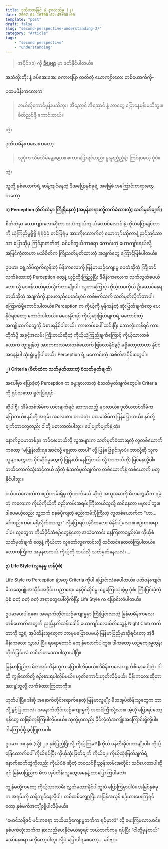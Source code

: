 ```yaml
---
title: ဒုတိယအမြင် နဲ့ နားလည်မှု (၂)
date: 2007-04-16T00:02:45+00:00
template: "post"  
draft: false  
slug: "second-perspective-understanding-2/"  
category: "Article"
tags:
    - "second perspective"
    - "understanding"
---
```

> အပိုင်း(၁) ကို [ဒီနေရာ](https://thantzinoo.net/posts/second-perspective-understanding-1/) မှာ ဖတ်နိုင်ပါတယ်။

အသံတိုးတိုး နဲ့ ခပ်အေးအေး စကားပြော တတ်တဲ့ ယောကျာ်းလေး တစ်ယောက်ကို-

ပထမမိန်းကလေးက

> ဘယ်လိုကောင်မှန်းမသိဘူး။ အိညောင် အိညောင် နဲ့ ဘာတွေ ပြောနေမှန်းမသိဘူး။ စိတ်ညစ်ဖို့ ကောင်းတယ်။

တဲ့။

ဒုတိယမိန်းကလေးကတော့

> သူပုံက သိမ်သိမ်မွေ့မွေ့ဟ။ စကားပြောရင်လည်း နူးနူးညံ့ညံ့နဲ့။ ကြင်နာမယ့် ပုံပဲ။

တဲ့။

သူတို့ နှစ်ယောက်ရဲ့ ဆန့်ကျင်နေတဲ့ ဒီအပြောနှစ်ခုရဲ့ အခြေခံ အကြောင်းတရားတွေကတော့

**၁) Perception (စိတ်ထဲမှာ ကြိုရှိနေတဲ့ [အမှန်တရားလို့လက်ခံထားတဲ့] သတ်မှတ်ချက်)**

စိတ်ထဲမှာ ယောကျာ်းလေးဆိုတာ အသံကျယ်ကျယ်လောင်လောင် နဲ့ ကိုယ်ပြောချင်တာကို ယုံကြည်မှုရှိရှိ ရဲရဲဝံ့ဝံ့ တင်ပြရဲမှ အားကိုးလောက်တဲ့ ယောကျာ်းဆိုတာနဲ့ ညင်ညင်သာသာ ပြောဆိုမှ ကြင်နာတတ်တဲ့၊ ခင်မင်တွယ်တာစရာ ကောင်းတဲ့ ယောကျာ်းရယ်လို့ အမြင်ကွဲတာဟာ မသိစိတ်က ကြိုသတ်မှတ်ထားတဲ့ အချက်တွေ ကြောင့်ဖြစ်ပါတယ်။

ဥပမာ။ ရှေ့သိပ်ထွက်လွန်းတဲ့ မိန်းကလေးကို မြန်မာယဉ်ကျေးမှု ပေတံဆိုတဲ့ ကြိုတင်လက်ခံထားတဲ့ Perception တွေနဲ့ ယှဉ်ထိုးကြည့်ပြီး ဒီမိန်းကလေးက လက်လွတ်စပယ်လေး လို့ ဝေဖန်သတ်မှတ်လိုက်တာမျိုးပါ။ သူဘာကြောင့် ကိုယ့်ဘဝကိုယ် ဦးဆောင်နေရတယ်ဆိုတဲ့ အချက်ကို နားမလည်ပေးခင်မှာပဲ တစ်ဖက်သက် သတ်မှတ်လိုက်တာပါ။ ကြောက်ဖို့ကောင်းပါတယ်။ Perception က ကိုယ့်ကို မှန်ကန်တဲ့ ဆုံးဖြတ်ချက်တွေ ပေးနိုင်ရင်တော့ ကောင်းပါတယ်။ မပေးနိုင်ရင် ကိုယ့်ဆုံးဖြတ်ချက်ရဲ့ မကောင်းတဲ့ အကျိုးဆက်တွေကို ခံစားရနိုင်ပါတယ်။ ကားလမ်းပေါ် ဆင်းပြီး ဘောလုံးကန်ရင် ကားတိုက်ဖို့ အခွင့်အလမ်း ကြီးတယ်ဆိုတဲ့ ကိုယ့်ယုံကြည်ချက်ကြောင့် ကိုယ့်သားတစ်ယောက် ထူးချွန်တဲ့ အားကစားသမားတစ်ယောက် ဖြစ်လာနိုင်ခွင့် မရှိတော့တာဟာ နိုင်ငံအနေနဲ့ပါ ဆုံးရှုံးမှုရှိပါတယ်။ Perception ရဲ့ မကောင်းတဲ့ အစိတ်အပိုင်းတွေပါ။

**၂) Criteria (စိတ်ထဲက သတ်မှတ်ထားတဲ့ စံသတ်မှတ်ချက်)**

အပေါ်မှာ ပြောခဲ့တဲ့ Perception က မွေးဖွားလာတဲ့ စံသတ်မှတ်ချက်တွေပါ။ Criteria ကို ရုပ်သဘော ရှင်းပြရရင်-

ဆိုပါစို့။ အိမ်တစ်အိမ်က ဟင်းချက်ရင် ဆားအထည့် များတယ်။ ဒုတိယတစ်အိမ်က ပြောတယ်။ နင်တို့ အရမ်း အလေးစား တာပဲတဲ့။ ပထမအိမ်က ပြန်ပြောတယ်။ နင်တို့ချက်တာတွေလည်း ငါတို့ မစားတတ်ပါဘူး။ ပေါ့ပျက်ပျက်နဲ့ တဲ့။

နောက်ဥပမာတစ်ခု။ ကပ်စေးတယ်လို့ လူအများက သတ်မှတ်ခံထားရတဲ့ လူတစ်ယောက်ကတော့ “မပြုန်းတီးရအောင်လို့ ချွေတာ တာပါ” လို့ ပြန်ဖြေရှင်းမှာပဲ။ ဘာလို့ဆို သူက သူများတွေဟာ ပိုင်ဆိုင်မှုတွေကို ဖြုန်းတီးနေကြတယ် လို့ (တကယ်ကို) မြင်နေလို့ပါ။ ဘယ်လောက်သုံးသင့်တယ် ဆိုတဲ့ စံသတ်မှတ်ချက်က တစ်ယောက်နဲ့ တစ်ယောက် မတူနိုင်ပါဘူး။

ငယ်ငယ်လေးထဲက စည်းကမ်းရှိမှ တိုးတက်မယ် ဆိုတဲ့ အယူအဆကို မိဘတွေဆီက ရခဲ့တဲ့ ကလေးက ကိုယ့်ကိုယ်ကို စည်းကမ်းအရမ်းကြီးတယ်သူလို့ ထင်နေတာ မမှားပါဘူး။ ဒါပေမယ့်လည်း သူ့ထက် စနစ်ပိုကျတဲ့ စည်းကမ်းပိုကြီးတဲ့ လူတစ်ယောက်က “ဟာ… မင်းစည်းကမ်း မရှိလိုက်တာကွာ” လို့ပြောရင် အဲ့ဒီကလေး ခံနိုင်ပါ့မလား။ စဉ်းစားစရာ ပါပဲ။ လူတွေက ကိုယ်ပိုင်သံစဉ်တွေနဲ့တော့ အသံကောင်း နေကြတာချည်းပဲ။ ကိုယ့်စံသတ်မှတ်ချက် တွေနဲ့ ကိုယ်ဟာ လူတော်လူကောင်းလို့ ထင်ထင်နေတတ်ကြပါတယ်။ လောကကြီးက အမှန်တကယ် ကိုယ့်ကို ဘယ်လို သတ်မှတ်နေသလဲ။…

**၃) Life Style (လူနေမှု ဟန်ပုံစံ)**

Life Style က Perception နဲ့အတူ Criteria ကိုပါ ပြောင်းလဲစေပါတယ်။ ပတ်ဝန်းကျင်၊ မိဘဆွေမျိုးအသိုင်းအဝိုင်း၊ ပညာရေး၊ ဓနပိုင်ဆိုင်မှု၊ ငွေကြေးသုံးစွဲမှု ပုံစံ၊ ကြီးပြင်းခဲ့တဲ့ ပုံစံ စတဲ့ စတဲ့ စတဲ့ အရာတွေပေါ်လိုက်ပြီး Life Style က ပြောင်းလဲပါတယ်။

ဥပမာပေးပါရစေ။ အနောက်တိုင်းယဉ်ကျေးမှုမှာ ကြီးပြင်းလာတဲ့ မြန်မာမိန်းကလေး တစ်ယောက်အတွက် ညည့်နက်သန်းခေါင် ယောကျာ်းလေးမိတ်ဆွေနဲ့ Night Club တက်တာကို သူ့ရဲ့ အုပ်ထိန်းသူတွေက ဘာမှမပြောပေမယ့် မြန်မာပြည်မှာဆိုရင်တော့ အဲ့ဒီမိန်းကလေး သွားပါပြီ။ ရစရာတောင် မကျန်လောက်ပါဘူး။ ဒါကတော့ ယဉ်ကျေးမှုတွန်းတိုက်ခြင်းလဲ တစိတ်တဒေသပါသွားပါပြီ။

မြန်မာပြည်က မိဘအုပ်ထိန်းသူက ပြောပါလိမ့်မယ်။ ဒီမိန်းကလေး ပျက်စီးမှာပေါ့တဲ့။ ဒါဆို ကျွန်တော်တို့ စဉ်းစားရပါလိ့မ်မယ်။ ဟုတ်ကောင်းဟုတ်လိမ့်မယ်။ မိန်းကလေးဆိုတာ အားနွဲ့သူလို့ လက်ခံထားကြတာကိုး။

ဟုတ်ပါပြီ။ ဒါဆို အနောက်တိုင်းရောက်နေတဲ့ မြန်မာလူမျိုး မိဘအုပ်ထိန်းသူတွေက ဘာလို့ ခွင့်ပြုတာလဲ။ အနောက်တိုင်းယဉ်ကျေးမှုကို အထင်ကြီးလို့လား။ အဲ့လို ပြောရင်တော့ ရန်တွေ ထဖြစ်ကုန်ကြပါလိ့မ်မယ်။ သူတို့မှာလည်း ခိုင်လုံတဲ့အကျိုးအကြောင်းရှိလို့ပါ။ ဒါကြောင့်မို့ ခွင့်ပြုတာပါ။

ဥပမာ။ ၁၈ နှစ် (သို့) ၂၁ နှစ်ပြည့်ပြီးလို့ ကိုယ့်ကြမ®ာကိုယ် ဖန်တီးခိုင်းတာမျိုးပါ။ ကိုယ့်ခြေထောက်ပေါ် ကိုယ်ရပ်ပြီး ကိုယ့်ဆုံးဖြတ်ချက် ကိုယ်ချ။ ကိုယ့်ဆုံးဖြတ်ချက်ရဲ့ နောက်ဆက်တွဲကိုလည်း ကိုယ်ပဲခံ ဆိုတဲ့ ဘဝသင်ရိုးညွှန်းတမ်းအတိုင်း သင်ပေးတာပါဆိုရင် မြန်မာပြည်က မိဘ အုပ်ထိန်းသူတွေအနေနဲ့ ဘာပြောကြပါမလဲ။

ကျွန်မတို့ကတော့ ကိုယ့်သားသမီး လွှတ်မထားနိုင်ပါဘူးပဲ ပြောကြမှာပါပဲ။ အမြင်နှစ်ခုက အရမ်းကို ဆန့်ကျင်နေလို့ပါ။ တစ်ထစ်လျှော့ပြီး အပြန်အလှန် စဉ်းစားပေးကြရင်တော့ နှစ်ဖက်အကျိုးရှိပါလိမ့်မယ်။

“မောင်သန့်ဇင် မင်းကရော ဘယ်ယဉ်ကျေးမှုဘက်က ရပ်မှာလဲ” လို့ မေးကြမလားဟင်။ နှစ်ဖက်လုံးဘက်က နားလည်ပေးနိုင်မယ်ဆုရင် ဘယ်ဘက်ကမှ ရပ်ပြီး “ငါတို့မှန်တယ်” အော်နေစရာ မလိုတော့ပါဘူး လို့ပဲ ပြောပါရစေတော့… ခင်ဗျာ။